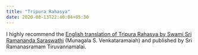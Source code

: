 ```yaml
---
title: "Tripura Rahasya"
date: 2020-08-13T22:40:04+05:30
---
```


I highly recommend the [English translation of Tripura Rahasya by Swami Sri Ramananda Saraswathi](Tripura-Rahasya-Gyan-Khanda-English-Ramanananda-Saraswati-2006.pdf) (Munagala S. Venkataramaiah) and published by Sri Ramanasramam Tiruvannamalai.
